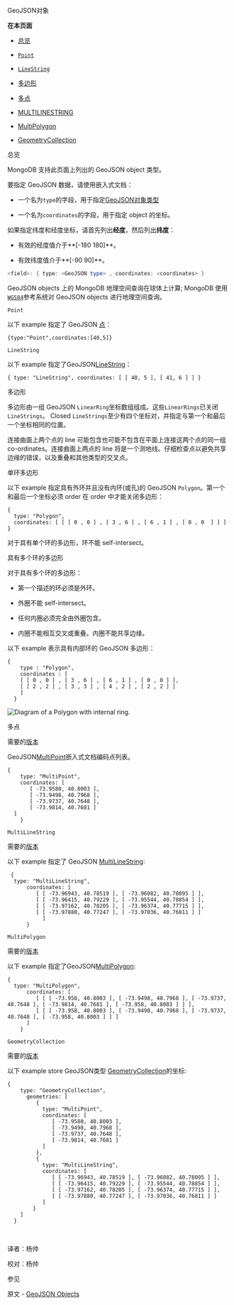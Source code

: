  GeoJSON对象

**在本页面**

*   [总览](概观)

*   [`Point`](点)

*   [`LineString`](线串)

*   [多边形](多边形)

*   [多点](多点)

*   [MULTILINESTRING](id1)

*   [MultiPolygon](id2)

*   [GeometryCollection](id3)

 <span id="概观">总览</span>

MongoDB 支持此页面上列出的 GeoJSON object 类型。

要指定 GeoJSON 数据，请使用嵌入式文档：

*   一个名为`type`的字段，用于指定[GeoJSON对象类型](https://docs.mongodb.com/master/reference/geojson/)

*   一个名为`coordinates`的字段，用于指定 object 的坐标。

如果指定纬度和经度坐标，请首先列出**经度**，然后列出**纬度**：

*   有效的经度值介于**[-180 180]**。

* 有效纬度值介于**[-90 90]**。

```powershell
<field>: { type: <GeoJSON type> , coordinates: <coordinates> }
```

GeoJSON objects 上的 MongoDB 地理空间查询在球体上计算; MongoDB 使用[`WGS84`](https://docs.mongodb.com/master/reference/glossary/term-wgs84)参考系统对 GeoJSON objects 进行地理空间查询。

 <span id="点">`Point`</span>

以下 example 指定了 GeoJSON [点](https://tools.ietf.org/html/rfc7946section-3.1.2)：

```shell
{type:"Point",coordinates:[40,5]}
```


 <span id="线串">`LineString`</span>

以下 example 指定了GeoJSON[LineString](https://tools.ietf.org/html/rfc7946section-3.1.4)：

```shell
{ type: "LineString", coordinates: [ [ 40, 5 ], [ 41, 6 ] ] } 
```


 <span id="多边形">多边形</span>

 多边形由一组 GeoJSON `LinearRing`坐标数组组成。这些`LinearRings`已关闭`LineStrings`。 Closed `LineStrings`至少有四个坐标对，并指定与第一个和最后一个坐标相同的位置。

 连接曲面上两个点的 line 可能包含也可能不包含在平面上连接这两个点的同一组 co-ordinates。连接曲面上两点的 line 将是一个测地线。仔细检查点以避免共享边缘的错误，以及重叠和其他类型的交叉点。

 单环多边形

以下 example 指定具有外环并且没有内环(或孔)的 GeoJSON `Polygon`。第一个和最后一个坐标必须 order 在 order 中才能关闭多边形：

```shell
{
  type: "Polygon",
  coordinates: [ [ [ 0 , 0 ] , [ 3 , 6 ] , [ 6 , 1 ] , [ 0 , 0  ] ] ]
}
```

对于具有单个环的多边形，环不能 self-intersect。

 具有多个环的多边形

对于具有多个环的多边形：

* 第一个描述的环必须是外环。

* 外圈不能 self-intersect。

* 任何内圈必须完全由外圈包含。

*   内圈不能相互交叉或重叠。内圈不能共享边缘。

以下 example 表示具有内部环的 GeoJSON 多边形：

```shell
{
    type : "Polygon",
    coordinates : [
    [ [ 0 , 0 ] , [ 3 , 6 ] , [ 6 , 1 ] , [ 0 , 0 ] ],
    [ [ 2 , 2 ] , [ 3 , 3 ] , [ 4 , 2 ] , [ 2 , 2 ] ]
    ]
  }
```

![Diagram of a Polygon with internal ring.](https://docs.mongodb.com/master/_images/index-2dsphere-polygon-with-ring.bakedsvg.svg)

 <span id="多点">多点</span>

需要的[版本](https://docs.mongodb.com/master/core/2dsphere/dsphere-v2)

GeoJSON[MultiPoint](https://tools.ietf.org/html/rfc7946section-3.1.3)嵌入式文档编码点列表。

```shell
{
    type: "MultiPoint",
    coordinates: [
       [ -73.9580, 40.8003 ],
       [ -73.9498, 40.7968 ],
       [ -73.9737, 40.7648 ],
       [ -73.9814, 40.7681 ]
  ]
    }
```

 <span id="id1">`MultiLineString`</span>

需要的[版本](https://docs.mongodb.com/master/core/2dsphere/dsphere-v2)

以下 example 指定了 GeoJSON [MultiLineString](https://tools.ietf.org/html/rfc7946section-3.1.5):

```shell
 {
  type: "MultiLineString",
      coordinates: [
         [ [ -73.96943, 40.78519 ], [ -73.96082, 40.78095 ] ],
         [ [ -73.96415, 40.79229 ], [ -73.95544, 40.78854 ] ],
         [ [ -73.97162, 40.78205 ], [ -73.96374, 40.77715 ] ],
         [ [ -73.97880, 40.77247 ], [ -73.97036, 40.76811 ] ]
           ]
      }
```

 <span id="id2">`MultiPolygon`</span>

需要的[版本](https://docs.mongodb.com/master/core/2dsphere/dsphere-v2)

以下 example 指定了GeoJSON[MultiPolygon](https://tools.ietf.org/html/rfc7946section-3.1.7):

```shell
{
  type: "MultiPolygon",
      coordinates: [
         [ [ [ -73.958, 40.8003 ], [ -73.9498, 40.7968 ], [ -73.9737, 40.7648 ], [ -73.9814, 40.7681 ], [ -73.958, 40.8003 ] ] ],
         [ [ [ -73.958, 40.8003 ], [ -73.9498, 40.7968 ], [ -73.9737, 40.7648 ], [ -73.958, 40.8003 ] ] ]
      ]
    }
```

 <span id="id3">`GeometryCollection`</span>

需要的[版本](https://docs.mongodb.com/master/core/2dsphere/dsphere-v2)

以下 example store GeoJSON类型 [GeometryCollection](https://tools.ietf.org/html/rfc7946section-3.1.8)的坐标:

```shell
{
    type: "GeometryCollection",
      geometries: [
         {
           type: "MultiPoint",
           coordinates: [
              [ -73.9580, 40.8003 ],
              [ -73.9498, 40.7968 ],
              [ -73.9737, 40.7648 ],
              [ -73.9814, 40.7681 ]
           ]
         },
         {
           type: "MultiLineString",
           coordinates: [
              [ [ -73.96943, 40.78519 ], [ -73.96082, 40.78095 ] ],
              [ [ -73.96415, 40.79229 ], [ -73.95544, 40.78854 ] ],
              [ [ -73.97162, 40.78205 ], [ -73.96374, 40.77715 ] ],
              [ [ -73.97880, 40.77247 ], [ -73.97036, 40.76811 ] ]
           ]
        }
    ]
  }
```

​    

译者：杨帅

校对：杨帅

 

 参见

原文 - [GeoJSON Objects]( https://docs.mongodb.com/manual/reference/geojson/ )

